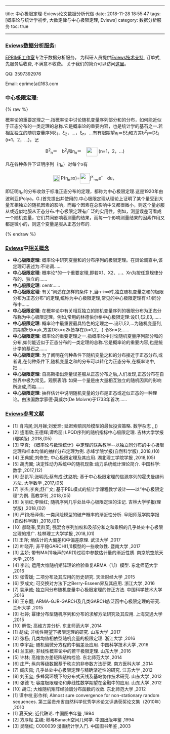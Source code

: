 
---
title: 中心极限定理-Eviews论文数据分析代做
date: 2018-11-28 18:55:47
tags: [概率论与统计学初步, 大数定律与中心极限定理, Eviews]
category: 数据分析服务
toc: true

---



<span></span>
<!-- more -->

### [Eviews](/tags/Eviews/)[数据分析服务](/categories/数据分析服务/):
[EPRIME工作室](http://eprime.cn/)专注于数据分析服务。
为科研人员提供[Eviews技术支持](http://eprime.cn/2018/08/18/EPRIME工作室Eviews代做服务详情/), 订单式, 先服务后收费, 不满意不收费。
关于我们的简介可以访问[这里](http://eprime.cn/2018/08/17/关于EPRIME工作室/)。

QQ: 3597392976

Email: eprime[at]163.com



### 中心极限定理:

{% raw %}
<div class="p1">概率论的重要定理之一.指概率论中讨论随机变量序列部分和的分布，如何能近似于正态分布的一类定理的总称.它是概率论的重要内容，也是统计学的基石之一.若相互独立的随机变量序列ξ<sub>1</sub>，ξ<sub>2</sub>，…，ξ<sub>n</sub>，…有有限期望a<sub>i</sub>＝Eξ<sub>i</sub>和方差b<sup>2</sup><sub>i</sub>＝Dξ<sub>i</sub> (i=1，2，…)，记<p></p><p align="center">B<sup>2</sup><sub>n</sub>＝<span class="imgdiv" style="text-align:center;"><img onclick="zoomPic(this);" align="absmiddle" height="26" src="/CRFDPIC/R200607288/MATH1X_1986.JPG" width="15"></span>b<sup>2</sup><sub>i</sub>和η<sub>n</sub>＝<span class="imgdiv" style="text-align:center;"><img onclick="zoomPic(this);" align="absmiddle" height="26" src="/CRFDPIC/R200607288/MATH1X_1987.JPG" width="15"></span><span class="imgdiv" style="text-align:center;"><img onclick="zoomPic(this);" align="absmiddle" height="29" src="/CRFDPIC/R200607288/MATH0X_6198.JPG" width="35"></span> (n=1，2，…)</p><p>凡在各种条件下证明序列｛η<sub>n</sub>｝对每个x有</p><p></p><p align="center"><span class="imgdiv" style="text-align:center;"><img onclick="zoomPic(this);" align="absmiddle" height="20" src="/CRFDPIC/R200607288/MATH1X_1988.JPG" width="21"></span> P(η<sub>n</sub>≤x)=<span class="imgdiv" style="text-align:center;"><img onclick="zoomPic(this);" align="absmiddle" height="33" src="/CRFDPIC/R200607288/MATH0X_6199.JPG" width="31"></span>∫<sup>x</sup><sub>-∞</sub>e<sup>-<span class="imgdiv" style="text-align:center;"><img onclick="zoomPic(this);" align="absmiddle" height="28" src="/CRFDPIC/R200607288/MATH0X_6200.JPG" width="14"></span></sup>du，</p>即证明η<sub>n</sub>的分布收敛于标准正态分布的定理，都称为中心极限定理.这是1920年由波利亚(Polya，G.)首先提出并使用的.中心极限定理从理论上证明了某个量受到大量互相独立的随机因素的影响，而每个因素在总影响中又都很微小，则这个量必服从或近似地服从正态分布.中心极限定理有广泛的实用性，例如，测量误差可看成一个随机变量，它们共同影响着测量的结果，而每一个影响测量结果的因素作用又都是微小的，则这个变量是服从正态分布的.</div>
{% endraw %}



### [Eviews](/tags/Eviews/)中[相关概念](/categories/数据分析服务)

- **中心极限定理**: 概率论中研究变量和的分布序列的极限定理。在舆论调查中,该定理可表述为:不论调......
- **中心极限定理**: 概率论*的一个重要定理,即若X1、X2、…、Xn为按任意规律分布的、独立的......
- **中心极限定理**: centr......
- **中心极限定理**: 有关“阐述在怎样的条件下,当n→∞时,独立随机变量之和的极限分布为正态分布”的定理,统称为中心极限定理,常见的中心极限定理有:(1)同分布中......
- **中心极限定理**: 在概率论中有关相互独立的随机变量序列的极限分布为正态分布称为中心极限定理。例如,常用的林德伯尔格中心极限定理:设ξ1,ξ2,ξ3,......
- **中心极限定理**: 概率论中最重要最具特色的定理之一.设ξ1,ξ2,…为随机变量列,其期望Eξk=μk,方差Dξk=σ2k皆存在(k=1,2,…).令Sn=(ξ......
- **中心极限定理**: 概率论的重要定理之一.指概率论中讨论随机变量序列部分和的分布,如何能近似于正态分布的一类定理的总称.它是概率论的重要内容,也是统计学的基石之......
- **中心极限定理**: 为了阐明在何种条件下随机变量之和的分布接近于正态分布,或者说,在何种条件下,随机变量之和的分布可以转化为正态分布,在概率论中,把......
- **中心极限定理**: 自高斯指出测量误差服从正态分布之后,人们发现,正态分布在自然界中极为常见。观察表明: 如果一个量是由大量相互独立的随机因素的影响所造成,而每......
- **中心极限定理**: 抽样估计中说明随机变量的分布是正态或近似正态的一种理论。由法国数学家德·莫威尔(De Moivre)于1733年首次......


### [Eviews](/tags/Eviews/)[参考文献](/categories/数据分析服务/)

- [1]  肖鸿民;刘月娣;刘爱玲; 延迟索赔风险模型的最优投资策略. 数学杂志 ,,()
- [2]  逄雨欣;王德辉;谭希丽; LPQD序列的随机指标中心极限定理. 吉林大学学报(理学版) ,2018,(05)
- [3]  李真; 《概率论与数理统计》中定理的联系教学--以独立同分布的中心极限定理和样本均值的抽样分布定理为例. 赤峰学院学报(自然科学版) ,2018,(10)
- [4]  王典妮;刘修生; 中心极限定理及其应用. 湖北理工学院学报 ,2018,(05)
- [5]  胡虎翼; 决定性动力系统中的随机现象:动力系统统计理论简介. 中国科学:数学 ,2017,(12)
- [6]  彭凯军;张明亮;蔡有成;沈路航; 基于中心极限定理的信源序列的霍夫曼编码方法. 大学数学 ,2017,(05)
- [7]  李杰;李爽;舒广文; 基于PBL模式的统计学课程教学设计——以“中心极限定理”为例. 高教学刊 ,2018,(05)
- [8]  关丽红;李映红; 随机序列几乎处处中心极限定理的注记. 吉林大学学报(理学版) ,2018,(02)
- [9]  严钧;杨泽伟; 一类风险模型的破产概率的渐近性分析. 阜阳师范学院学报(自然科学版) ,2018,(01)
- [10]  郝晓春;吴群英; 强混合序列加权和及部分和之和乘积的几乎处处中心极限定理的推广. 桂林理工大学学报 ,2018,(01)
- [1]  王洋; 熵估计的大偏差和中偏差原理. 武汉大学 ,2017
- [2]  叶晓芹; 非平稳GARCH(1,1)模型的一些收敛性. 暨南大学 ,2017
- [3]  孟娇; 带有MA(1)噪声的AR(1)过程中参数估计量的渐近性质. 南京航空航天大学 ,2015
- [4]  李岩; 运用大维随机矩阵理论检验重复ARMA（1,1）模型. 东北师范大学 ,2016
- [5]  张雪媛; 二项分布及其应用的历史研究. 天津财经大学 ,2015
- [6]  罗成文; 可交换对方法下之Berry-Esseen界及其应用. 浙江大学 ,2016
- [7]  袁承诚; 独立同分布随机变量中心极限定理的修正方法. 中国科学技术大学 ,2016
- [8]  王东翻; ARMA-GJR-GARCH及几类GARCH族泛函中心极限定理的研究. 兰州大学 ,2015
- [9]  杜婷; 幂律分布型随机序列和分布的求解方法研究及其应用. 上海交通大学 ,2015
- [10]  解悦; 高维方差分析. 东北师范大学 ,2014
- [1]  胡成; 非线性期望下极限定理的研究. 山东大学 ,2017
- [2]  张杨; 几类均值相依型随机变量的极限定理. 浙江大学 ,2016
- [3]  李宇勐; 随机偏微分方程的中偏差及应用. 中国科学技术大学 ,2016
- [4]  兰玉婷; 非线性概率论中的若干极限定理. 山东大学 ,2016
- [5]  许林; 高维协方差矩阵结构检验. 东北师范大学 ,2014
- [6]  庄严; 纵向等级数据基于秩次的非参数方法研究. 南方医科大学 ,2014
- [7]  臧庆佩; 几乎处处中心极限定理与精确渐近性的研究. 江苏大学 ,2012
- [8]  刘玉玺; 多蜂窝环境下的分布式天线及基站协作技术研究. 山东大学 ,2012
- [9]  张德飞; 容度极限理论和非线性数学期望在金融中的应用. 山东大学 ,2012
- [10]  胡江; 大维随机矩阵经验谱分布函数的收敛. 东北师范大学 ,2012
- [1]  谭中权;彭作祥; Almost sure convergence for non-stationary random sequences. 第三届贵州省自然科学优秀学术论文评选获奖论文集（2010年） ,2010
- [1]  夏天安; 近代鞅论. 中国图书年鉴 ,1994
- [2]  方厚枢 主编; 鞅与Banach空间几何学. 中国出版年鉴 ,1994
- [3]  吴晓红; C000039  漫画统计学入门. 中国图书年鉴 ,2003



